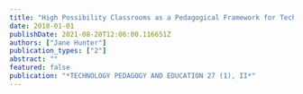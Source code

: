 ```yaml
---
title: "High Possibility Classrooms as a Pedagogical Framework for Technology Integration in Classrooms: An Inquiry in Two Australian Secondary Schools (Vol 26, Pg 559, 2017)"
date: 2018-01-01
publishDate: 2021-08-20T12:06:00.116651Z
authors: ["Jane Hunter"]
publication_types: ["2"]
abstract: ""
featured: false
publication: "*TECHNOLOGY PEDAGOGY AND EDUCATION 27 (1), II*"
---
```


